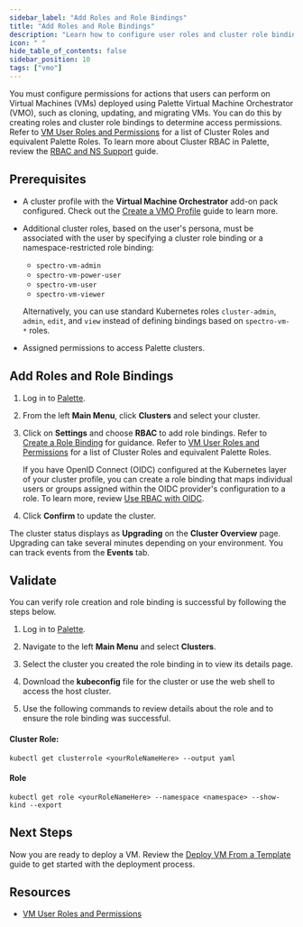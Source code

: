 ```yaml
---
sidebar_label: "Add Roles and Role Bindings"
title: "Add Roles and Role Bindings"
description: "Learn how to configure user roles and cluster role bindings for Virtual Machines managed by Palette Virtual Machine Orchestrator."
icon: " "
hide_table_of_contents: false
sidebar_position: 10
tags: ["vmo"]
---
```



You must configure permissions for actions that users can perform on Virtual Machines (VMs) deployed using Palette Virtual Machine Orchestrator (VMO), such as cloning, updating, and migrating VMs. You can do this by creating roles and cluster role bindings to determine access permissions. Refer to [VM User Roles and Permissions](../vm-roles-permissions.md) for a list of Cluster Roles and equivalent Palette Roles. To learn more about Cluster RBAC in Palette, review the [RBAC and NS Support](../../clusters/cluster-management/cluster-rbac.md) guide. 


## Prerequisites

- A cluster profile with the **Virtual Machine Orchestrator** add-on pack configured. Check out the [Create a VMO Profile](../vm-packs-profiles/create-vmo-profile.md) guide to learn more.

- Additional cluster roles, based on the user's persona, must be associated with the user by specifying a cluster role binding or a namespace-restricted role binding:

    - ``spectro-vm-admin``
    - ``spectro-vm-power-user``
    - ``spectro-vm-user``
    - ``spectro-vm-viewer``

    Alternatively, you can use standard Kubernetes roles ``cluster-admin``, ``admin``, ``edit``, and ``view`` instead of defining bindings based on ``spectro-vm-*`` roles.

- Assigned permissions to access Palette clusters. 

## Add Roles and Role Bindings

1. Log in to [Palette](https://console.spectrocloud.com).

2. From the left **Main Menu**, click **Clusters** and select your cluster. 


3. Click on **Settings** and choose **RBAC** to add role bindings. Refer to [Create a Role Binding](../../clusters/cluster-management/cluster-rbac.md#create-role-bindings) for guidance. Refer to [VM User Roles and Permissions](../vm-roles-permissions.md) for a list of Cluster Roles and equivalent Palette Roles.

    If you have OpenID Connect (OIDC) configured at the Kubernetes layer of your cluster profile, you can create a role binding that maps individual users or groups assigned within the OIDC provider's configuration to a role. To learn more, review [Use RBAC with OIDC](../../integrations/kubernetes.md#use-rbac-with-oidc).

4. Click **Confirm** to update the cluster.
	
The cluster status displays as **Upgrading** on the **Cluster Overview** page. Upgrading can take several minutes depending on your environment. You can track events from the **Events** tab.

## Validate

You can verify role creation and role binding is successful by following the steps below.

1. Log in to [Palette](https://console.spectrocloud.com).

2. Navigate to the left **Main Menu** and select **Clusters**.

3. Select the cluster you created the role binding in to view its details page.

4. Download the **kubeconfig** file for the cluster or use the web shell to access the host cluster.

5. Use the following commands to review details about the role and to ensure the role binding was successful.  

#### Cluster Role:

```shell
kubectl get clusterrole <yourRoleNameHere> --output yaml
```

#### Role

```shell
kubectl get role <yourRoleNameHere> --namespace <namespace> --show-kind --export
```

## Next Steps

Now you are ready to deploy a VM. Review the [Deploy VM From a Template](../create-manage-vm/standard-vm-operations/deploy-vm-from-template.md) guide to get started with the deployment process.
	
## Resources

- [VM User Roles and Permissions](../vm-roles-permissions.md)
